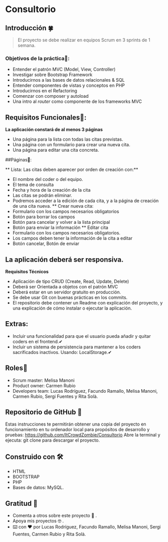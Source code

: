 # Consultorio

## Introducción 🍀


> 

> El proyecto se debe realizar en equipos Scrum en 3 sprints de 1 semana.
>

### Objetivos de la práctica🔩:

* Entender el patrón MVC (Model, View, Controller)
* Investigar sobre Bootstrap Framework
* Introducirnos a las bases de datos relacionales & SQL
* Entender componentes de vistas y conceptos en PHP
* Introducirnos en el Refactoring
* Comenzar con composer y autoload
* Una intro al *router* como componente de los frameworks MVC

## Requisitos Funcionales🚗:
    
**La aplicación constará de al menos 3 páginas**
    
* Una página para la lista con todas las citas previstas.
* Una página con un formulario para crear una nueva cita.
* Una página para editar una cita concreta.
    
##Páginas🎨:

** Lista: Las citas deben aparecer por orden de creación con:**

* El nombre del coder o del equipo.
* El tema de consulta
* Fecha y hora de la creación de la cita
* Las citas se podrán eliminar.
* Podremos acceder a la edición de cada cita, y a la página de creación de una cita nueva.
** Crear nueva cita:
* Formulario con los campos necesarios obligatorios
* Botón para borrar los campos
* Botón para cancelar y volver a la lista principal
* Botón para enviar la información
** Editar cita
* Formulario con los campos necesarios obligatorios.
* Los campos deben tener la información de la cita a editar
*  Botón cancelar, Botón de enviar
    
## La aplicación deberá ser responsiva.
    
**Requisitos Técnicos**
* Aplicación de tipo CRUD (Create, Read, Update, Delete)
* Deberá ser Orientada a objetos con el patrón MVC
* Deberá estar en un servidor gratuito en producción.
* Se debe usar Git con buenas prácticas en los commits.
* El repositorio debe contener un Readme con explicación del proyecto, y una explicación de cómo instalar o ejecutar la aplicación.
    

## Extras:
* Incluir una funcionalidad para que el usuario pueda añadir y quitar coders en el frontend.✔
* Incluir un sistema de persistencia para mantener a los coders sacrificados inactivos. Usando: LocalStorage.✔

## Roles🎯
* Scrum master: Melisa Manoni
* Product owner: Carmen Rubio
* Developers team: Lucas Rodríguez, Facundo Ramallo, Melisa Manoni, Carmen Rubio, Sergi Fuentes y Rita Solà. 


## Repositorio de GitHub 🚀
Estas instrucciones te permitirán obtener una copia del proyecto en funcionamiento en tu ordenador local para propósitos de desarrollo y pruebas:
https://github.com/ItCrowdZombie/Consultorio
Abre la terminal y ejecuta: git clone para descargar el proyecto.


## Construido con 🛠️

* HTML
* BOOTSTRAP
* PHP
* Bases de datos: MySQL.



## Gratitud 🎁
* Comenta a otros sobre este proyecto 📢 .
* Apoya mis proyectos 🤓 .
* ⌨️ con ❤️ por Lucas Rodríguez, Facundo Ramallo, Melisa Manoni, Sergi Fuentes, Carmen Rubio y Rita Solà. 
